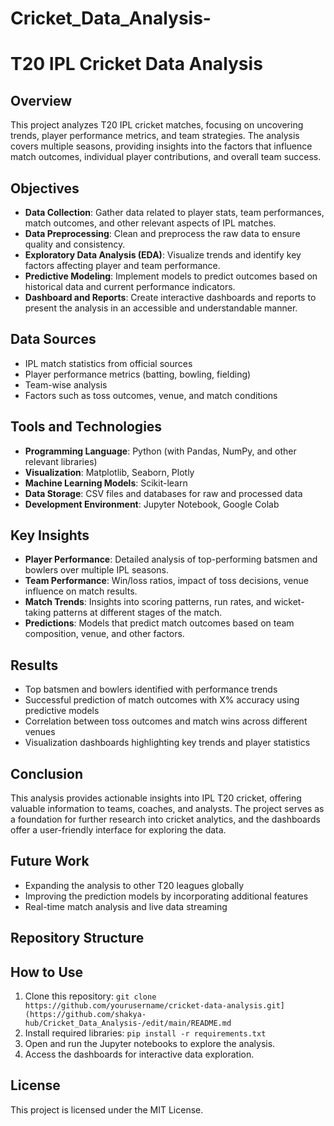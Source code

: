 # Cricket_Data_Analysis-
<!DOCTYPE html>
<html lang="en">
<head>
    <meta charset="UTF-8">
    <meta name="viewport" content="width=device-width, initial-scale=1.0">
    <title>Cricket Data Analysis</title>
</head>
<body>

<h1>T20 IPL Cricket Data Analysis</h1>

<h2>Overview</h2>
<p>This project analyzes T20 IPL cricket matches, focusing on uncovering trends, player performance metrics, and team strategies. The analysis covers multiple seasons, providing insights into the factors that influence match outcomes, individual player contributions, and overall team success.</p>

<h2>Objectives</h2>
<ul>
    <li><strong>Data Collection</strong>: Gather data related to player stats, team performances, match outcomes, and other relevant aspects of IPL matches.</li>
    <li><strong>Data Preprocessing</strong>: Clean and preprocess the raw data to ensure quality and consistency.</li>
    <li><strong>Exploratory Data Analysis (EDA)</strong>: Visualize trends and identify key factors affecting player and team performance.</li>
    <li><strong>Predictive Modeling</strong>: Implement models to predict outcomes based on historical data and current performance indicators.</li>
    <li><strong>Dashboard and Reports</strong>: Create interactive dashboards and reports to present the analysis in an accessible and understandable manner.</li>
</ul>

<h2>Data Sources</h2>
<ul>
    <li>IPL match statistics from official sources</li>
    <li>Player performance metrics (batting, bowling, fielding)</li>
    <li>Team-wise analysis</li>
    <li>Factors such as toss outcomes, venue, and match conditions</li>
</ul>

<h2>Tools and Technologies</h2>
<ul>
    <li><strong>Programming Language</strong>: Python (with Pandas, NumPy, and other relevant libraries)</li>
    <li><strong>Visualization</strong>: Matplotlib, Seaborn, Plotly</li>
    <li><strong>Machine Learning Models</strong>: Scikit-learn</li>
    <li><strong>Data Storage</strong>: CSV files and databases for raw and processed data</li>
    <li><strong>Development Environment</strong>: Jupyter Notebook, Google Colab</li>
</ul>

<h2>Key Insights</h2>
<ul>
    <li><strong>Player Performance</strong>: Detailed analysis of top-performing batsmen and bowlers over multiple IPL seasons.</li>
    <li><strong>Team Performance</strong>: Win/loss ratios, impact of toss decisions, venue influence on match results.</li>
    <li><strong>Match Trends</strong>: Insights into scoring patterns, run rates, and wicket-taking patterns at different stages of the match.</li>
    <li><strong>Predictions</strong>: Models that predict match outcomes based on team composition, venue, and other factors.</li>
</ul>

<h2>Results</h2>
<ul>
    <li>Top batsmen and bowlers identified with performance trends</li>
    <li>Successful prediction of match outcomes with X% accuracy using predictive models</li>
    <li>Correlation between toss outcomes and match wins across different venues</li>
    <li>Visualization dashboards highlighting key trends and player statistics</li>
</ul>

<h2>Conclusion</h2>
<p>This analysis provides actionable insights into IPL T20 cricket, offering valuable information to teams, coaches, and analysts. The project serves as a foundation for further research into cricket analytics, and the dashboards offer a user-friendly interface for exploring the data.</p>

<h2>Future Work</h2>
<ul>
    <li>Expanding the analysis to other T20 leagues globally</li>
    <li>Improving the prediction models by incorporating additional features</li>
    <li>Real-time match analysis and live data streaming</li>
</ul>

<h2>Repository Structure</h2>


<h2>How to Use</h2>
<ol>
    <li>Clone this repository:  
    <code>git clone https://github.com/yourusername/cricket-data-analysis.git](https://github.com/shakya-hub/Cricket_Data_Analysis-/edit/main/README.md</code></li>
    <li>Install required libraries:  
    <code>pip install -r requirements.txt</code></li>
    <li>Open and run the Jupyter notebooks to explore the analysis.</li>
    <li>Access the dashboards for interactive data exploration.</li>
</ol>

<h2>License</h2>
<p>This project is licensed under the MIT License.</p>

</body>
</html>
